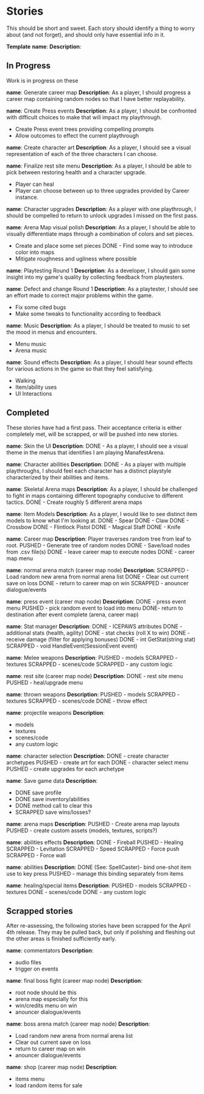 # Stories

This should be short and sweet.
Each story should identify a thing to worry about (and not forget), and should only
have essential info in it.

**Template**
**name**:
**Description**:

## In Progress
Work is in progress on these

**name**: Generate career map
**Description**:
As a player, I should progress a career map containing random nodes so that I have better replayability.

**name**: Create Press events
**Description**: 
As a player, I should be confronted with difficult choices to make that will impact my playthrough.
- Create Press event trees providing compelling prompts
- Allow outcomes to effect the current playthrough

**name**: Create character art
**Description**:
As a player, I should see a visual representation of each of the three characters I can choose.

**name**: Finalize rest site menu
**Description**:
As a player, I should be able to pick between restoring health and a character upgrade.
- Player can heal
- Player can choose between up to three upgrades provided by Career instance.

**name**: Character upgrades
**Description**:
As a player with one playthrough, I should be compelled to return to unlock upgrades I missed on the first pass.

**name**: Arena Map visual polish
**Description**:
As a player, I should be able to visually differentiate maps through a combination of colors and set pieces.
- Create and place some set pieces
DONE - Find some way to introduce color into maps
- Mitigate roughness and ugliness where possible

**name**: Playtesting Round 1
**Description**: 
As a developer, I should gain some insight into my game's quality by collecting feedback from playtesters.

**name**: Defect and change Round 1
**Description**: 
As a playtester, I should see an effort made to correct major problems within the game.
- Fix some cited bugs
- Make some tweaks to functionality according to feedback

**name**: Music
**Description**:
As a player, I should be treated to music to set the mood in menus and encounters.
- Menu music
- Arena music

**name**: Sound effects
**Description**:
As a player, I should hear sound effects for various actions in the game so that they feel satisfying.
- Walking
- Item/ability uses
- UI Interactions


## Completed
These stories have had a first pass. Their acceptance criteria is either completely met, will be scrapped, or will be pushed into new stories.

**name**: Skin the UI
**Description**:
DONE - As a player, I should see a visual theme in the menus that identifies I am playing ManafestArena.

**name**: Character abilities
**Description**:
DONE - As a player with multiple playthroughs, I should feel each character has a distinct playstyle characterized by their abilities and items.

**name**: Skeletal Arena maps
**Description**:
As a player, I should be challenged to fight in maps containing different topography conducive to different tactics.
DONE - Create roughly 5 different arena maps

**name**: Item Models
**Description**:
As a player, I would like to see distinct item models to know what I'm looking at.
DONE - Spear
DONE - Claw
DONE - Crossbow
DONE - Flintlock Pistol
DONE - Magical Staff
DONE - Knife

**name**: Career map
**Description**: 
Player traverses random tree from leaf to root.
PUSHED - Generate tree of random nodes
DONE - Save/load nodes from .csv file(s)
DONE - leave career map to execute nodes
DONE - career map menu

**name**: normal arena match (career map node)
**Description**: 
SCRAPPED - Load random new arena from normal arena list
DONE - Clear out current save on loss
DONE - return to career map on win
SCRAPPED - anouncer dialogue/events

**name**: press event (career map node)
**Description**: 
DONE - press event menu
PUSHED - pick random event to load into menu
DONE- return to destination after event complete (arena, career map)

**name**: Stat manager
**Description**:
DONE - ICEPAWS attributes
DONE - additional stats (health, agility)
DONE - stat checks (roll X to win)
DONE - receive damage (filter for applying bonuses)
DONE - int GetStat(string stat)
SCRAPPED - void HandleEvent(SessionEvent event)

**name**: Melee weapons
**Description**:
PUSHED - models
SCRAPPED - textures
SCRAPPED - scenes/code
SCRAPPED - any custom logic

**name**: rest site (career map node)
**Description**: 
DONE - rest site menu
PUSHED - heal/upgrade menu

**name**: thrown weapons
**Description**:
PUSHED - models
SCRAPPED - textures
SCRAPPED - scenes/code
DONE - throw effect

**name**: projectile weapons
**Description**:
- models
- textures
- scenes/code
- any custom logic

**name**: character selection
**Description**: 
DONE - create character archetypes
PUSHED - create art for each
DONE - character select menu
PUSHED - create upgrades for each archetype

**name**: Save game data
**Description**:
- DONE save profile
- DONE save inventory/abilities
- DONE method call to clear this
- SCRAPPED save wins/losses?

**name**: arena maps
**Description**:
PUSHED - Create arena map layouts
PUSHED - create custom assets (models, textures, scripts?)

**name**: abilities effects
**Description**:
DONE - Fireball
PUSHED - Healing
SCRAPPED - Levitation
SCRAPPED - Speed
SCRAPPED - Force push
SCRAPPED - Force wall

**name**: abilities
**Description**:
DONE (See: SpellCaster)- bind one-shot item use to key press
PUSHED - manage this binding separately from items

**name**: healing/special items
**Description**:
PUSHED - models
SCRAPPED - textures
DONE - scenes/code
DONE - any custom logic

## Scrapped stories
After re-assessing, the following stories have been scrapped for the April 4th release.
They may be pulled back, but only if polishing and fleshing out the other areas is
finished sufficiently early.

**name**: commentators
**Description**:
- audio files
- trigger on events

**name**: final boss fight (career map node)
**Description**: 
- root node should be this
- arena map especially for this
- win/credits menu on win
- anouncer dialogue/events

**name**: boss arena match (career map node)
**Description**: 
- Load random new arena from normal arena list
- Clear out current save on loss
- return to career map on win
- anouncer dialogue/events

**name**: shop (career map node)
**Description**: 
- items menu
- load random items for sale